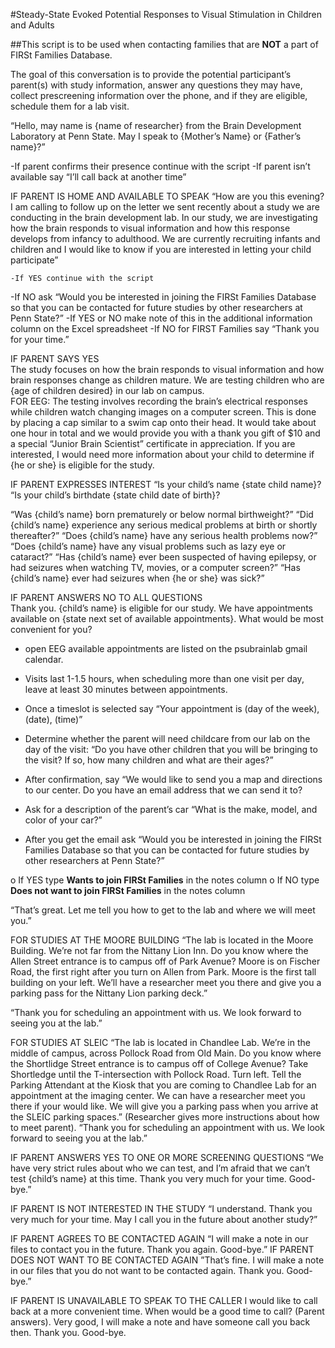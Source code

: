 #Steady-State Evoked Potential Responses to Visual Stimulation in Children and Adults  

##This script is to be used when contacting families that are **NOT** a part of FIRSt Families Database.  

The goal of this conversation is to provide the potential participant’s parent(s) with study information, answer any questions they may have, collect prescreening information over the phone, and if they are eligible, schedule them for a lab visit.

“Hello, may name is {name of researcher} from the Brain Development Laboratory at Penn State. May I speak to {Mother’s Name} or {Father’s name}?”

-If parent confirms their presence continue with the script
-If parent isn’t available say “I’ll call back at another time”

IF PARENT IS HOME AND AVAILABLE TO SPEAK “How are you this evening? I am calling to follow up on the letter we sent recently about a study we are conducting in the brain development lab. In our study, we are investigating how the brain responds to visual information and how this response develops from infancy to adulthood. We are currently recruiting infants and children and I would like to know if you are interested in letting your child participate”

	-If YES continue with the script

  -If NO ask “Would you be interested in joining the FIRSt Families Database so that you can be contacted for future studies by other researchers at Penn State?”
    -If YES or NO make note of this in the additional information column on the Excel spreadsheet
    -If NO for FIRST Families say “Thank you for your time.”

IF PARENT SAYS YES  
The study focuses on how the brain responds to visual information and how brain responses change as children mature. We are testing children who are {age of children desired} in our lab on campus.  
  FOR EEG: The testing involves recording the brain’s electrical responses while children watch changing images on a computer screen. This is done by placing a cap similar to a swim cap onto their head. 
It would take about one hour in total and we would provide you with a thank you gift of $10 and a special “Junior Brain Scientist” certificate in appreciation. If you are interested, I would need more information about your child to determine if {he or she} is eligible for the study.  

IF PARENT EXPRESSES INTEREST 
“Is your child’s name {state child name}?
“Is your child’s birthdate {state child date of birth}?

“Was {child’s name} born prematurely or below normal birthweight?”
“Did {child’s name} experience any serious medical problems at birth or shortly thereafter?” “Does {child’s name} have any serious health problems now?” 
“Does {child’s name} have any visual problems such as lazy eye or cataract?” 
“Has {child’s name} ever been suspected of having epilepsy, or had seizures when watching TV, movies, or a computer screen?” 
“Has {child’s name} ever had seizures when {he or she} was sick?”

IF PARENT ANSWERS NO TO ALL QUESTIONS  
Thank you. {child’s name} is eligible for our study. We have appointments available on {state next set of available appointments}. What would be most convenient for you? 
  -	open EEG available appointments are listed on the psubrainlab gmail calendar.
  -	Visits last 1-1.5 hours, when scheduling more than one visit per day, leave at least 30 minutes between appointments.

-	Once a timeslot is selected say “Your appointment is (day of the week), (date), (time)”

-	Determine whether the parent will need childcare from our lab on the day of the visit: “Do you have other children that you will be bringing to the visit? If so, how many children and what are their ages?”

-	After confirmation, say “We would like to send you a map and directions to our center. Do you have an email address that we can send it to?

-	Ask for a description of the parent’s car “What is the make, model, and color of your car?”

-	After you get the email ask “Would you be interested in joining the FIRSt Families Database so that you can be contacted for future studies by other researchers at Penn State?”

  o	If YES type **Wants to join FIRSt Families** in the notes column
  o	If NO type **Does not want to join FIRSt Families** in the notes column 

“That’s great. Let me tell you how to get to the lab and where we will meet you.”

FOR STUDIES AT THE MOORE BUILDING
“The lab is located in the Moore Building. We’re not far from the Nittany Lion Inn. Do you know where the Allen Street entrance is to campus off of Park Avenue? Moore is on Fischer Road, the first right after you turn on Allen from Park. Moore is the first tall building on your left. We’ll have a researcher meet you there and give you a parking pass for the Nittany Lion parking deck.”

“Thank you for scheduling an appointment with us. We look forward to seeing you at the lab.”


FOR STUDIES AT SLEIC 
“The lab is located in Chandlee Lab. We’re in the middle of campus, across Pollock Road from Old Main. Do you know where the Shortlidge Street entrance is to campus off of College Avenue? Take Shortledge until the T-intersection with Pollock Road. Turn left. Tell the Parking Attendant at the Kiosk that you are coming to Chandlee Lab for an appointment at the imaging center. We can have a researcher meet you there if your would like. We will give you a parking pass when you arrive at the SLEIC parking spaces.”
(Researcher gives more instructions about how to meet parent). 
“Thank you for scheduling an appointment with us. We look forward to seeing you at the lab.”

IF PARENT ANSWERS YES TO ONE OR MORE SCREENING QUESTIONS
“We have very strict rules about who we can test, and I’m afraid that we can’t test {child’s name} at this time. Thank you very much for your time. Good-bye.”  

IF PARENT IS NOT INTERESTED IN THE STUDY 
“I understand. Thank you very much for your time. May I call you in the future about another study?”

IF PARENT AGREES TO BE CONTACTED AGAIN
“I will make a note in our files to contact you in the future. Thank you again. Good-bye.” 
IF PARENT DOES NOT WANT TO BE CONTACTED AGAIN ”That’s fine. I will make a note in our files that you do not want to be contacted again. Thank you. Good-bye.”

IF PARENT IS UNAVAILABLE TO SPEAK TO THE CALLER I would like to call back at a more convenient time. When would be a good time to call? (Parent answers). Very good, I will make a note and have someone call you back then. Thank you. Good-bye.

